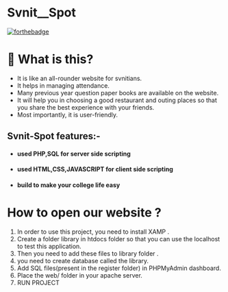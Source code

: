 # Svnit__Spot

[![forthebadge](https://forthebadge.com/images/badges/built-with-love.svg)](https://forthebadge.com)

# 🤔 What is this?
- It is like an all-rounder website for svnitians.
- It helps in managing attendance.
- Many previous year question paper books are available on the website.
- It will help you in choosing a good restaurant and outing places so that you share the best experience with your friends.
- Most importantly, it is user-friendly.

## Svnit-Spot features:-

  - #### used **PHP,SQL** for server side scripting
  - #### used **HTML,CSS,JAVASCRIPT** for client side scripting
  - #### build to make your college life easy

# How to open our website ?

1. In order to use this project, you need to install XAMP .
2. Create a folder library in htdocs folder so that you can use the localhost to test this application.
3. Then you need to add these files to library folder .
4. you need to create database called the library.
5. Add SQL files(present in the register folder) in PHPMyAdmin dashboard.
6. Place the web/ folder in your apache server.
7. RUN PROJECT
